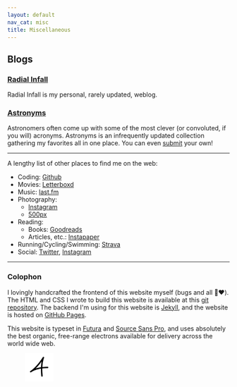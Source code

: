 ```yaml
---
layout: default
nav_cat: misc
title: Miscellaneous
---
```


## Blogs

### [Radial Infall](http://radialinfall.com)
Radial Infall is my personal, rarely updated, weblog.


### [Astronyms](http://astronyms.net/)
Astronomers often come up with some of the most clever (or convoluted, if you will) acronyms. Astronyms is an infrequently updated collection gathering my favorites all in one place. You can even [submit](http://astronyms.net/submit) your own!

---

A lengthy list of other places to find me on the web:

* Coding: [Github](https://github.com/abhimat)
* Movies: [Letterboxd](http://letterboxd.com/abhimat/)
* Music: [last.fm](http://last.fm/user/abhimatgautam)
* Photography:
	* [Instagram](https://www.instagram.com/abhimatphoto/)
	* [500px](https://500px.com/abhimat)
* Reading:
	* Books: [Goodreads](https://www.goodreads.com/user/show/4882528-abhimat)
	* Articles, etc.: [Instapaper](http://instapaper.com/p/abhimat)
* Running/Cycling/Swimming: [Strava](https://www.strava.com/athletes/2497917)
* Social: [Twitter](http://twitter.com/abhimatgautam), [Instagram](https://www.instagram.com/abhimat)

---

### Colophon

I lovingly handcrafted the frontend of this website myself (bugs and all 🐞❤️). The HTML and CSS I wrote to build this website is available at this [git repository](https://github.com/abhimat/abhimat.github.io). The backend I'm using for this website is [Jekyll](https://jekyllrb.com), and the website is hosted on [GitHub Pages](https://pages.github.com).

This website is typeset in [Futura](https://en.wikipedia.org/wiki/Futura_(typeface)) and [Source Sans Pro](https://en.wikipedia.org/wiki/Source_Sans_Pro), and uses absolutely the best organic, free-range electrons available for delivery across the world wide web.

<figure>
	<img src="../assets/icons/personal-mark.svg" alt="Abhimat Icon" title="Abhimat Icon" width="64" />
    <!-- <figcaption>Caption</figcaption> -->
</figure>